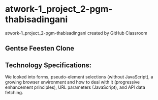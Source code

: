 # atwork-1_project_2-pgm-thabisadingani
atwork-1_project_2-pgm-thabisadingani created by GitHub Classroom

## Gentse Feesten Clone

## Technology Specifications: 
We looked into forms, pseudo-element selections (without JavaScript), a growing browser environment and how to deal with it (progressive enhancement principles), URL parameters (JavaScript), and API data fetching.
